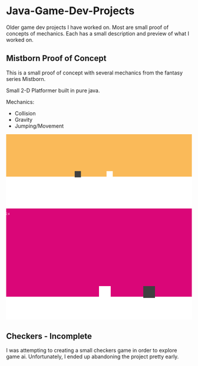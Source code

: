 # Java-Game-Dev-Projects
Older game dev projects I have worked on. Most are small proof of concepts of mechanics. Each has a small description and preview of what I worked on.

## Mistborn Proof of Concept

This is a small proof of concept with several mechanics from the fantasy series Mistborn.

Small 2-D Platformer built in pure java. 

Mechanics:
* Collision
* Gravity
* Jumping/Movement

![Gif](Mistborn/screenshot2.gif)
![Screenshot](Mistborn/ss1.png)

## Checkers - Incomplete

I was attempting to creating a small checkers game in order to explore game ai. 
Unfortunately, I ended up abandoning the project pretty early.